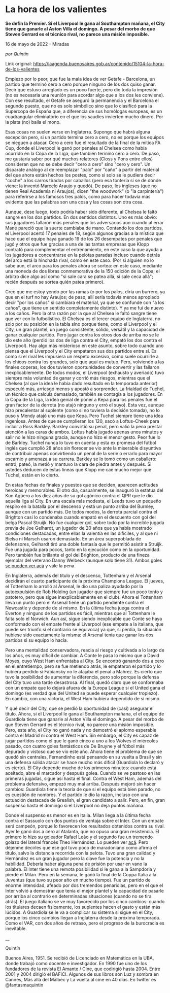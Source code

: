 # La hora de los valientes

**Se defin la Premier. Si el Liverpool le gana al Southampton mañana, el City tiene que ganarle al Aston Villa el domingo. A pesar del morbo de que Steven Gerrard es el técnico rival, no parece una misión imposible.**

16 de mayo de 2022 - Miradas

_por Quintín_

Link original: https://laagenda.buenosaires.gob.ar/contenido/15104-la-hora-de-los-valientes



Empiezo por lo peor, que fue la mala idea de ver Getafe - Barcelona, un partido que terminó cero a cero porque ninguno de los dos quiso ganar. Decir que estuvo arreglado es un poco fuerte, pero dio toda la impresión (no es necesaria una reunión para acordar algo que a los dos les conviene). Con ese resultado, el Getafe se aseguró la permanencia y el Barcelona el segundo puesto, que no es solo simbólico sino que lo clasificó para la Supercopa de España que, a diferencia de sus homólogas europeas, es un cuadrangular eliminatorio en el que los saudíes invierten mucho dinero. Por la plata (no) baila el mono.




Esas cosas no suelen verse en Inglaterra. Supongo que habrá alguna excepción pero, si un partido termina cero a cero, no es porque los equipos se nieguen a atacar. Cero a cero fue el resultado de la final de la mítica FA Cup, donde el Liverpool le ganó por penales al Chelsea como había ocurrido en la Copa de la Liga, que también terminó cero a cero. De paso, me gustaría saber por qué muchos relatores (Closs y Pons entre ellos) consideran que no se debe decir "cero a cero" sino "cero y cero". Un disparate análogo al de reemplazar "palo" por "caño" a partir del material del que ahora están hechos los postes, como si solo se le pudiera decir "coche" a los carros tirados por caballos (pero esa tontería sí se de dónde viene: la inventó Marcelo Araujo y quedó). De paso, los ingleses (que no tienen Real Academia ni Araujos), dicen "the woodwork" (o "la carpintería") para referirse a los famosos tres palos, como para hacer todavía más evidente que las palabras son una cosa y las cosas son otra cosa.




Aunque, dese luego, todo podría haber sido diferente, al Chelsea le faltó sangre en los dos partidos. En dos sentidos distintos. Uno es más obvio: sus jugadores fallaron más penales que los adversarios aun cuando al errar Mané pareció que la suerte cambiaba de mano. Contando los dos partidos, el Liverpool acertó 17 penales de 18, según algunos gracias a la mística que hace que el equipo haya ganado 19 de los 26 desempates por penales que jugó y otros que fue gracias a una de las tantas empresas que Klopp contrató para complementar el entrenamiento, en este caso la que ayuda a los jugadores a concentrarse en la pelotas paradas incluso cuando detrás del arco está la hinchada rival, como en este caso. (Por si alguien no lo sabe aun, el arco para los penales ahora se sortea: en este caso, mediante una moneda de dos libras conmemorativa de la 150 edición de la Copa; el árbitro dice algo así como "si sale cara se patea allá, si sale ceca allá"; recién después se sortea quién patea primero).




Creo que me estoy yendo por las ramas (o por los palos, diría un burrero, ya que en el turf no hay Araujos; de paso, allí sería todavía menos apropiado decir "por los caños" si cambiara el material, ya que se confunde con "a los caños", que tiene un sentido completamente distinto). Y ya me fui de nuevo a los caños. Pero la otra razón por la que al Chelsea le faltó sangre tiene que ver con lo futbolístico. El Chelsea es el tercer equipo de Inglaterra, no solo por su posición en la tabla sino porque tiene, como el Liverpool y el City, un gran plantel, un juego consistente, sólido, versátil y la capacidad de ganar cualquier partido. Pero jugar contra los otros dos de arriba no se le dio este año (perdió los dos de liga contra el City, empató los dos contra el Liverpool). Hay algo más misterioso en este asunto, sobre todo cuando uno piensa que el Liverpool y el City empataron sus dos partidos entre sí. Es como si el rival les impusiera un respeto excesivo, como suele ocurrirle a los chicos contra los grandes, solo que aquí es mutuo. Pero, volviendo a las finales coperas, los dos tuvieron oportunidades de convertir y las fallaron inexplicablemente. De todos modos, el Liverpool (exhausto y averiado) tuvo siempre más voluntad de ganar y corrió más riesgos, mientras que el Chelsea (al que la idea le había dado resultado en la temporada anterior) especuló más, arriesgó menos y apostó a sorprender. La frialdad de Tuchel, un técnico que calcula demasiado, también se contagia a los jugadores. En la Copa de la Liga, la idea genial de poner a Kepa para los penales fue el gran factor de la derrota (no atajó ninguno y erró el suyo). Esta vez, aunque hizo precalentar al suplente (como si no tuviera la decisión tomada), no lo puso y Mendy atajó uno más que Kepa. Pero Tuchel siempre tiene una idea ingeniosa. Antes de que se cumplieran los 120, sacó a Loftus-Cheek para incluir a Ross Barkley. Barkley convirtió su penal, pero valió la pena prestar atención a las caras de ambos. Loftus había jugado apenas unos minutos y salir no le hizo ninguna gracia, aunque no hizo el menor gesto. Peor fue lo de Barkley. Tuchel nunca lo tuvo en cuenta y esta ex promesa del fútbol inglés que cumplió 28 años sin florecer se vio ante la miserable disyuntiva de contribuir apenas convirtiendo un penal de la serie o errarlo para mayor escarnio y amenaza a su carrera. Barkley se lo tomó como un caballero: entró, pateó, la metió y mantuvo la cara de piedra antes y después. Si ustedes deducen de estas líneas que Klopp me cae mucho mejor que Tuchel, están en lo cierto.




En estas fechas de finales y puestos que se deciden, aparecen actitudes heroicas y memorables. El otro día, casualmente, se inauguró la estatua del Kun Agüero a los diez años de su gol agónico contra el QPR que le dio aquella liga al City. En una escala más modesta, el Leeds tuvo un pequeño respiro en la batalla por el descenso y está un punto arriba del Burnley, aunque con un partido más. De todos modos, la derrota parcial contra el Brighton casi lo condenaba cuando empató en el descuento con gol del belga Pascal Struijk. No fue cualquier gol, sobre todo por la increíble jugada previa de Joe Gelhardt, un jugador de 20 años que ya había mostrado condiciones destacadas, entre ellas la valentía en las difíciles, y al que ni Bielsa ni Marsch usaron demasiado. En un área superpoblada de defensores, Gelhardt tiró una doble fantasía que le permitió asistir a Struijk. Fue una jugada para pocos, tanto en la ejecución como en la oportunidad. Pero también fue brillante el gol del Brighton, producto de una fineza ejemplar del veterano Danny Welbeck (aunque solo tiene 31). Ambos goles [se pueden ver acá](https://www.youtube.com/watch?v=-VMaLCLE8AY) y vale la pena.




En Inglaterra, además del título y el descenso, Tottenham y el Arsenal decidirán el cuarto participante de la próxima Champions League. El jueves, el Tottenham lo arrolló al Arsenal, le dio una paliza ayudado por la autoexpulsión de Rob Holding (un jugador que siempre fue un poco tonto y patotero, pero que sigue inexplicablemente en el club). Ahora el Tottenham lleva un punto pero el Arsenal tiene un partido pendiente contra el Newcastle y depende de sí mismo. En la última fecha juega contra el Everton y ninguno de los partidos es fácil, mientras que al Tottenham le falta solo el Norwich. Aun así, sigue siendo inexplicable que Conte se haya conformado con el empate frente al Liverpool (ese empate a la italiana, que puede ser triunfo si el contrario se equivoca) ya que, si perdía, la situación hubiese sido exactamente la misma: el Arsenal tenía que ganar los dos partidos si su equipo lo hacía.




Pero una mentalidad conservadora, reacia al riesgo y cultivada a lo largo de los años, es muy difícil de cambiar. A Conte le pasa lo mismo que a David Moyes, cuyo West Ham enfrentaba al City. Se encontró ganando dos a cero en el entretiempo, pero se fue metiendo atrás, le empataron el partido y lo hubiera perdido si Fabiansky no le atajaba el penal a Mahrez. Es cierto que tuvo la posibilidad de aumentar la diferencia, pero solo porque la defensa del City tuvo una tarde desastrosa. Al final, quedó claro que se conformaba con un empate que lo dejará afuera de la Europa League si el United gana el domingo (es verdad que del United se puede esperar cualquier tropiezo). En cambio, con una victoria, el West Ham hubiera dependido de sí mismo.




Y qué decir del City, que se perdió la oportunidad de (casi) asegurar el título. Ahora, si el Liverpool le gana al Southampton mañana, el el equipo de Guardiola tiene que ganarle al Aston Villa el domingo. A pesar del morbo de que Steven Gerrard es el técnico rival, no parece una misión imposible. Pero, este año, el City no ganó nada y no demostró el aplomo esperable contra el Madrid ni contra el West Ham. Sin embargo, el City es capaz de jugar partidos como el que le ganó cinco a uno a los Wolves el miércoles pasado, con cuatro goles fantásticos de De Bruyne y el fútbol más depurado y vistoso que se vio este año. Ahora tiene el problema de que se quedó sin centrales, Fernandinho está pensando en su vuelta a Brasil y sin una defensa sólida atacar se hace mucho más difícil (Guardiola lo declaró y es cierto). El City depende mucho de los primeros minutos: cuando está aceitado, abre el marcador y después golea. Cuando se ve pastoso en las primeras jugadas, sigue así hasta el final. Contra el West Ham, además del problema defensivo, empezó muy mal arriba. Después mejoró sin hacer cambios: Guardiola tiene la teoría de que si el equipo está bien parado, no es cuestión de nombres. Y el partido le dio la razón, incluso con una actuación destacada de Grealish, el gran candidato a salir. Pero, en fin, gran suspenso hasta el domingo si el Liverpool no deja puntos mañana.




Donde el suspenso es menor es en Italia. Milan llega a la última fecha contra el Sassuolo con dos puntos de ventaja sobre el Inter. Con un empate será campeón, porque lo favorecen los resultados obtenidos contra su rival. Ayer le ganó dos a cero al Atalanta, que no opuso una gran resistencia. El primero lo hizo su goleador Rafael Leão y el segundo fue un tremendo golazo del lateral francés Theo Hernández. Lo pueden ver [acá](https://www.ole.com.ar/futbol-internacional/italia/theo-hernandez-gol-maradoniano_3_jmEY3UubS.html). Pero déjenme decirles que ese gol tuvo poco de maradoniano como afirma el título, salvo la distancia recorrida con la pelota. Tuvo una gran calidad y Hernández es un gran jugador pero la clave fue la potencia y no la habilidad. Debería haber alguna pena de prisión por usar en vano la palabra. El Inter tiene una remota posibilidad si le gana a la Sampdoria y pierde el Milan. Pero en la semana, le ganó la final de la Coppa Italia a la Juventus (que tuvo su peor año en mucho tiempo). Fue un partido de enorme intensidad, afeado por dos tremendos penariolas, pero en el que el Inter volvió a demostrar que tenía el mejor plantel y la capacidad de pasarle por arriba al contrario en determinadas situaciones (cuando no se tira atrás). El juego italiano se ve muy favorecido por los cinco cambios: cuando los titulares decaen físicamente, los suplentes hacen el gasto y están más lúcidos. A Guardiola se le va a complicar su sistema si sigue en el City, porque los cinco cambios llegan a Inglaterra desde la próxima temporada. Como el VAR, con dos años de retraso, pero el progreso de la burocracia es inevitable.




\_\_




Quintín




Buenos Aires, 1951. Se recibió de Licenciado en Matemática en la UBA, donde trabajó como docente e investigador. En 1990 fue uno de los fundadores de la revista El Amante / Cine, que codirigió hasta 2004. Entre 2001 y 2004 dirigió el BAFICI. Algunos de sus libros son Luz y sombra en Cannes, Más allá del Malbec y La vuelta al cine en 40 días. En twitter es @fantasmaquintin



